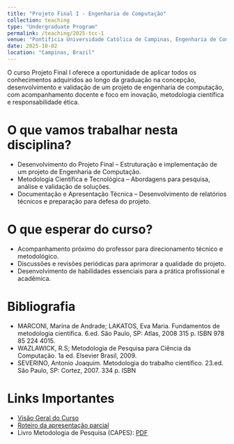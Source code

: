 ```yaml
---
title: "Projeto Final I - Engenharia de Computação"
collection: teaching
type: "Undergraduate Program"
permalink: /teaching/2025-tcc-1
venue: "Pontifícia Universidade Católica de Campinas, Engenharia de Computação"
date: 2025-10-02
location: "Campinas, Brazil"
---
```



O curso Projeto Final I oferece a oportunidade de aplicar todos os conhecimentos adquiridos ao longo da graduação na concepção, desenvolvimento e validação de um projeto de engenharia de computação, com acompanhamento docente e foco em inovação, metodologia científica e responsabilidade ética.

# O que vamos trabalhar nesta disciplina?

- Desenvolvimento do Projeto Final – Estruturação e implementação de um projeto de Engenharia de Computação.
- Metodologia Científica e Tecnológica – Abordagens para pesquisa, análise e validação de soluções.
- Documentação e Apresentação Técnica – Desenvolvimento de relatórios técnicos e preparação para defesa do projeto.

# O que esperar do curso?

- Acompanhamento próximo do professor para direcionamento técnico e metodológico.
- Discussões e revisões periódicas para aprimorar a qualidade do projeto.
- Desenvolvimento de habilidades essenciais para a prática profissional e acadêmica.


# Bibliografia
 
- MARCONI, Marina de Andrade; LAKATOS, Eva Maria. Fundamentos de metodologia científica. 6.ed. São Paulo, SP: Atlas, 2008 315 p. ISBN 978 85 224 4015.
- WAZLAWICK, R.S; Metodologia de Pesquisa para Ciência da Computação. 1a ed. Elsevier Brasil, 2009.
- SEVERINO, Antonio Joaquim. Metodologia do trabalho científico. 23.ed. São Paulo, SP: Cortez, 2007. 334 p. ISBN
 

# Links Importantes

- [Visão Geral do Curso](https://denmartins.github.io/files/lectures/2025/TCC/01-TCC-VisaoGeral.pdf)
- [Roteiro da apresentação parcial](https://denmartins.github.io/files/lectures/2025/TCC/02-TCC-Apresentacao-Parcial.pdf)
- Livro Metodologia de Pesquisa (CAPES): [PDF](https://educapes.capes.gov.br/bitstream/capes/432206/2/Livro_Metodologia%20da%20Pesquisa%20-%20Comum%20a%20todos%20os%20cursos.pdf)
